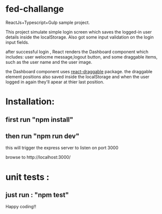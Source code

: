 # fed-challange
ReactJs+Typescript+Gulp sample project.

This project simulate simple login screen which saves the logged-in user details inside the localStorage.
Also got some input validation on the login input fields.

after successful login , React renders the Dashboard component which includes: user welocme message,logout button,
and some draggable items, such as the user name and the user image.

the Dashboard component uses [react-draggable](https://github.com/mzabriskie/react-draggable) package.
the draggable element positions also saved inside the localStorage and when the user logged in again they'll apear at thier last
position.


# Installation:
 ## first run "npm install"
 ## then run "npm run dev" 
 this will trigger the express server to listen on port 3000
 
 browse to http://localhost:3000/
 
 # unit tests : 
  ## just run : "npm test"
  
  Happy coding!!
